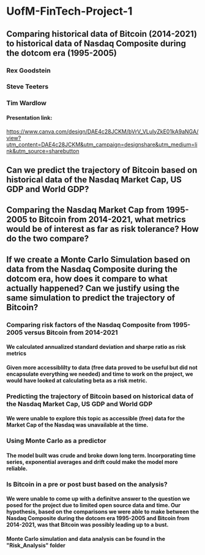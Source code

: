 # UofM-FinTech-Project-1
## Comparing historical data of Bitcoin (2014-2021) to historical data of Nasdaq Composite during the dotcom era (1995-2005)

### Rex Goodstein
### Steve Teeters
### Tim Wardlow

#### Presentation link:
https://www.canva.com/design/DAE4c28JCKM/bVrV_VLuIyZkE01kA9aNGA/view?utm_content=DAE4c28JCKM&utm_campaign=designshare&utm_medium=link&utm_source=sharebutton

## Can we predict the trajectory of Bitcoin based on historical data of the Nasdaq Market Cap, US GDP and World GDP? 
## Comparing the Nasdaq Market Cap from 1995-2005 to Bitcoin from 2014-2021, what metrics would be of interest as far as risk tolerance? How do the two compare? 
## If we create a Monte Carlo Simulation based on data from the Nasdaq Composite during the dotcom era, how does it compare to what actually happened? Can we justify using the same simulation to predict the trajectory of Bitcoin? 

### Comparing risk factors of the Nasdaq Composite from 1995-2005 versus Bitcoin from 2014-2021
#### We calculated annualized standard deviation and sharpe ratio as risk metrics
#### Given more accessiblilty to data (free data proved to be useful but did not encapsulate everything we needed) and time to work on the project, we would have looked at calculating beta as a risk metric. 
### Predicting the trajectory of Bitcoin based on historical data of the Nasdaq Market Cap, US GDP and World GDP
#### We were unable to explore this topic as accessible (free) data for the Market Cap of the Nasdaq was unavailable at the time.
### Using Monte Carlo as a predictor
#### The model built was crude and broke down long term. Incorporating time series, exponential averages and drift could make the model more reliable.


### Is Bitcoin in a pre or post bust based on the analysis? 
#### We were unable to come up with a definitve answer to the question we posed for the project due to limited open source data and time. Our hypothesis, based on the comparisons we were able to make between the Nasdaq Composite during the dotcom era 1995-2005 and Bitcoin from 2014-2021, was that Bitcoin was possibly leading up to a bust.


#### Monte Carlo simulation and data analysis can be found in the "Risk_Analysis" folder
